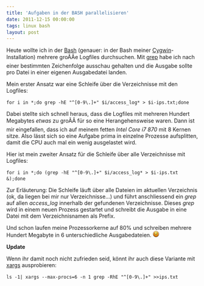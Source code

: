 ```yaml
---
title: 'Aufgaben in der BASH parallelisieren'
date: 2011-12-15 00:00:00
tags: linux bash
layout: post
---
```

Heute wollte ich in der [Bash][0] (genauer: in der Bash meiner [Cygwin][1]-Installation) mehrere groÃÂe Logfiles durchsuchen. Mit [grep][2] habe ich nach einer bestimmten Zeichenfolge ausschau gehalten und die Ausgabe sollte pro Datei in einer eigenen Ausgabedatei landen.

Mein erster Ansatz war eine Schleife über die Verzeichnisse mit den Logfiles:

    for i in *;do grep -hE "^[0-9\.]+" $i/access_log* > $i-ips.txt;done

Dabei stellte sich schnell heraus, dass die Logfiles mit mehreren Hundert Megabytes *etwas* zu groÃÂ für so eine Herangehensweise waren. Dann ist mir eingefallen, dass ich auf meinem fetten *Intel Core i7 870* mit 8 Kernen sitze. Also lässt sich so eine Aufgabe prima in einzelne Prozesse aufsplitten, damit die CPU auch mal ein wenig ausgelastet wird.

Hier ist mein zweiter Ansatz für die Schleife über alle Verzeichnisse mit Logfiles:

    for i in *;do (grep -hE "^[0-9\.]+" $i/access_log* > $i-ips.txt &);done

Zur Erläuterung: Die Schleife läuft über alle Dateien im aktuellen Verzeichnis (ok, da liegen bei mir nur Verzeichnisse...) und führt anschliessend ein *grep* auf allen *access_log* innerhalb der gefundenen Verzeichnisse. Dieses *grep* wird in einem neuen Prozess gestartet und schreibt die Ausgabe in eine Datei mit dem Verzeichnisnamen als Prefix.

Und schon laufen meine Prozessorkerne auf 80% und schreiben mehrere Hundert Megabyte in 6 unterschiedliche Ausgabedateien. ![;-)](/img/emotes/face-wink.png)

**Update**

Wenn ihr damit noch nicht zufrieden seid, könnt ihr auch diese Variante mit [xargs][3] ausprobieren:

    ls -1| xargs --max-procs=6 -n 1 grep -RhE "^[0-9\.]+" >>ips.txt

[0]: http://tldp.org/LDP/abs/html/
[1]: http://cygwin.com/
[2]: http://linux.die.net/man/1/grep
[3]: http://linux.die.net/man/1/xargs
